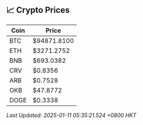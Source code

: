 ## 📈 Crypto Prices

| Coin | Price |
| ---- | ----- |
| BTC | $94871.8100 |
| ETH | $3271.2752 |
| BNB | $693.0382 |
| CRV | $0.8356 |
| ARB | $0.7528 |
| OKB | $47.8772 |
| DOGE | $0.3338 |

_Last Updated: 2025-01-11 05:35:21.524 +0800 HKT_